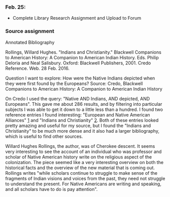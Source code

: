 ### Feb. 25:

- Complete Library Research Assignment and Upload to Forum

### Source assignment

Annotated Bibliography

Rollings, Willard Hughes. "Indians and Christianity." Blackwell Companions to American History: A Companion to American Indian History. Eds. Philip Deloria and Neal Salisbury. Oxford: Blackwell Publishers, 2001. Credo Reference. Web. 28 Feb. 2016.

Question I want to explore: How were the Native Indians depicted when they were first found by the Europeans?
Source: Credo, Blackwell Companions to American History: A Companion to American Indian History

On Credo I used the query: "Native AND Indians, AND depicted, AND Europeans". This gave me about 286 results, and by filtering into particular subjects I was able to get it down to a little less than a hundred. I found two reference entries I found interesting: "European and Native American Alliances" [1] and "Indians and Christianity" [2]. Both of these entries looked pretty amazing and useful for my source, but I found the "Indians and Christianity" to be much more dense and it also had a larger bibliography, which is useful to find other sources.

Willard Hughes Rollings, the author, was of Cherokee descent. It seems very interesting to see the account of an individual who was professor and scholar of Native American history write on the religious aspect of the colonization. The piece seemed like a very interesting overview on both the historical facts and the overview of the new material that is coming out. Rollings writes "while scholars continue to struggle to make sense of the fragments of Indian visions and voices from the past, they need not struggle to understand the present. For Native Americans are writing and speaking, and all scholars have to do is pay attention".

[1]: http://ezproxy.library.nyu.edu:3911/content/entry/abccliow/european_and_native_american_alliances/0?searchId=afce800a-de64-11e5-b535-1207b0fa605f&result=0
[2]: http://ezproxy.library.nyu.edu:3911/content/entry/bkaih/indians_and_christianity/0?searchId=7e333896-de64-11e5-a683-0e58d2201a4d&result=2
